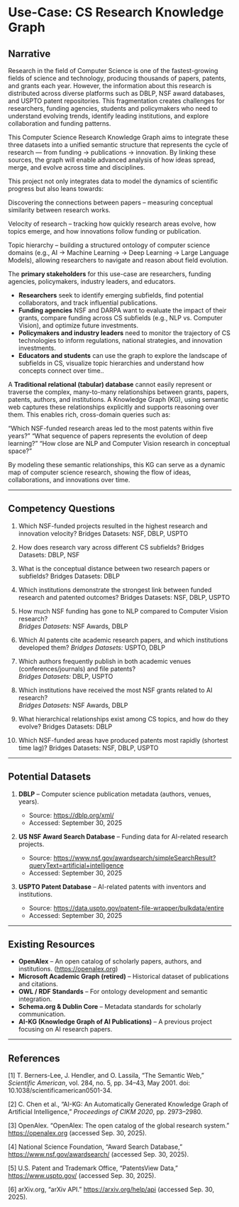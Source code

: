 # Use-Case: CS Research Knowledge Graph


## Narrative  


Research in the field of Computer Science is one of the fastest-growing fields of science and technology, producing thousands of papers, patents, and grants each year. However, the information about this research is distributed across diverse platforms such as DBLP, NSF award databases, and USPTO patent repositories. This fragmentation creates challenges for researchers, funding agencies, students and policymakers who need to understand evolving trends, identify leading institutions, and explore collaboration and funding patterns. 


This Computer Science Research Knowledge Graph aims to integrate these three datasets into a unified semantic structure that represents the cycle of research — from funding → publications → innovation. By linking these sources, the graph will enable advanced analysis of how ideas spread, merge, and evolve across time and disciplines.

This project not only integrates data to model the dynamics of scientific progress but also leans towards:

Discovering the connections between papers – measuring conceptual similarity between research works.

Velocity of research – tracking how quickly research areas evolve, how topics emerge, and how innovations follow funding or publication.

Topic hierarchy – building a structured ontology of computer science domains (e.g., AI → Machine Learning → Deep Learning → Large Language Models), allowing researchers to navigate and reason about field evolution.


The **primary stakeholders** for this use-case are researchers, funding agencies, policymakers, industry leaders, and educators.  


- **Researchers** seek to identify emerging subfields, find potential collaborators, and track influential publications.  
- **Funding agencies** NSF and DARPA want to evaluate the impact of their grants, compare funding across CS subfields (e.g., NLP vs. Computer Vision), and optimize future investments.  
- **Policymakers and industry leaders** need to monitor the trajectory of CS technologies to inform regulations, national strategies, and innovation investments.  
- **Educators and students** can use the graph to explore the landscape of subfields in CS, visualize topic hierarchies and understand how concepts connect over time..  



A **Traditional relational (tabular) database** cannot easily represent or traverse the complex, many-to-many relationships between grants, papers, patents, authors, and institutions. A Knowledge Graph (KG), using semantic web captures these relationships explicitly and supports reasoning over them. This enables rich, cross-domain queries such as:

“Which NSF-funded research areas led to the most patents within five years?”
“What sequence of papers represents the evolution of deep learning?”
“How close are NLP and Computer Vision research in conceptual space?”

By modeling these semantic relationships, this KG can serve as a dynamic map of computer science research, showing the flow of ideas, collaborations, and innovations over time.

---


## Competency Questions 

1. Which NSF-funded projects resulted in the highest research and innovation velocity?
Bridges Datasets: NSF, DBLP, USPTO

2. How does research vary across different CS subfields?
Bridges Datasets: DBLP, NSF

3. What is the conceptual distance between two research papers or subfields?
Bridges Datasets: DBLP

4. Which institutions demonstrate the strongest link between funded research and patented outcomes?
Bridges Datasets: NSF, DBLP, USPTO

5. How much NSF funding has gone to NLP compared to Computer Vision research?  
*Bridges Datasets:* NSF Awards, DBLP  

6. Which AI patents cite academic research papers, and which institutions developed them?
*Bridges Datasets:* USPTO, DBLP

7. Which authors frequently publish in both academic venues (conferences/journals) and file patents?  
*Bridges Datasets:* DBLP, USPTO

8. Which institutions have received the most NSF grants related to AI research?  
*Bridges Datasets:* NSF Awards, DBLP

9. What hierarchical relationships exist among CS topics, and how do they evolve?
Bridges Datasets: DBLP

10. Which NSF-funded areas have produced patents most rapidly (shortest time lag)?
Bridges Datasets: NSF, DBLP, USPTO


---


## Potential Datasets  


1. **DBLP** – Computer science publication metadata (authors, venues, years).  
   - Source: https://dblp.org/xml/  
   - Accessed: September 30, 2025  


3. **US NSF Award Search Database** – Funding data for AI-related research projects.  
   - Source: https://www.nsf.gov/awardsearch/simpleSearchResult?queryText=artificial+intelligence
   - Accessed: September 30, 2025  


4. **USPTO Patent Database** – AI-related patents with inventors and institutions.  
   - Source: https://data.uspto.gov/patent-file-wrapper/bulkdata/entire
   - Accessed: September 30, 2025  



---


## Existing Resources  


- **OpenAlex** – An open catalog of scholarly papers, authors, and institutions. (https://openalex.org)  
- **Microsoft Academic Graph (retired)** – Historical dataset of publications and citations.  
- **OWL / RDF Standards** – For ontology development and semantic integration.  
- **Schema.org & Dublin Core** – Metadata standards for scholarly communication.  
- **AI-KG (Knowledge Graph of AI Publications)** – A previous project focusing on AI research papers.  


---


## References  


[1] T. Berners-Lee, J. Hendler, and O. Lassila, “The Semantic Web,” *Scientific American*, vol. 284, no. 5, pp. 34–43, May 2001. doi: 10.1038/scientificamerican0501-34.  


[2] C. Chen et al., “AI-KG: An Automatically Generated Knowledge Graph of Artificial Intelligence,” *Proceedings of CIKM 2020*, pp. 2973–2980.  


[3] OpenAlex. “OpenAlex: The open catalog of the global research system.” https://openalex.org (accessed Sep. 30, 2025).  


[4] National Science Foundation, “Award Search Database,” https://www.nsf.gov/awardsearch/ (accessed Sep. 30, 2025).  


[5] U.S. Patent and Trademark Office, “PatentsView Data,” https://www.uspto.gov/ (accessed Sep. 30, 2025).  


[6] arXiv.org, “arXiv API.” https://arxiv.org/help/api (accessed Sep. 30, 2025).  

